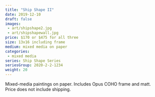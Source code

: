 ```yaml
---
title: "Ship Shape II"
date: 2019-12-10
draft: false
images:
 - art/shipshape2.jpg
 - art/shipshapewall.jpg
price: $170 or $475 for all three
size: 13x16 including frame
medium: mixed media on paper
categories:
 - mixed media
series: Ship Shape Series
seriesGroup: 2020-2-2-1234
weight: 20
---
```


Mixed-media paintings on paper.  Includes Opus COHO frame and matt. Price does not include shipping.
